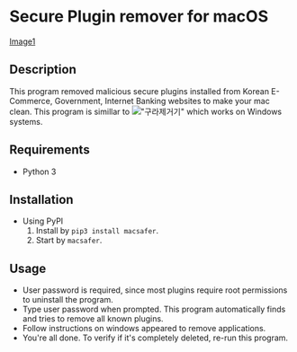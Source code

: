 #  Secure Plugin remover for macOS
[Image1](run-1.png)

## Description
This program removed malicious secure plugins installed from Korean E-Commerce, Government, Internet Banking websites to make your mac clean.
This program is simillar to !["구라제거기"](http://teus.me/427) which works on Windows systems.
## Requirements
- Python 3

## Installation 
- Using PyPI 
    1. Install by `pip3 install macsafer`.
    2. Start by `macsafer`.

## Usage
- User password is required, since most plugins require root permissions to uninstall the program.
- Type user password when prompted. This program automatically finds and tries to remove all known plugins.
- Follow instructions on windows appeared to remove applications.
- You're all done. To verify if it's completely deleted, re-run this program. 